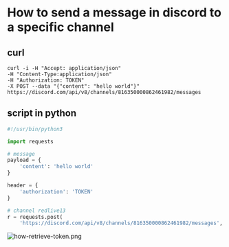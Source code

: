# How to send a message in discord to a specific channel 

## curl 

```
curl -i -H "Accept: application/json"
-H "Content-Type:application/json"
-H "Authorization: TOKEN"
-X POST --data "{"content": "hello world"}"
https://discord.com/api/v8/channels/816350000862461982/messages
```

## script in python

```python
#!/usr/bin/python3

import requests

# message
payload = {
    'content': 'hello world'
}

header = {
    'authorization': 'TOKEN'
}

# channel redlive13
r = requests.post(
    'https://discord.com/api/v8/channels/816350000862461982/messages', data=payload, headers=header)
```
![how-retrieve-token.png](how-retrieve-token.png)
